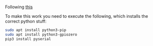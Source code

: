 Following [this](https://www.waveshare.com/wiki/PN532_NFC_HAT)

To make this work you need to execute the following, which installs the correct python stuff:
```bash
sudo apt install python3-pip
sudo apt install python3-gpiozero
pip3 install pyserial
```